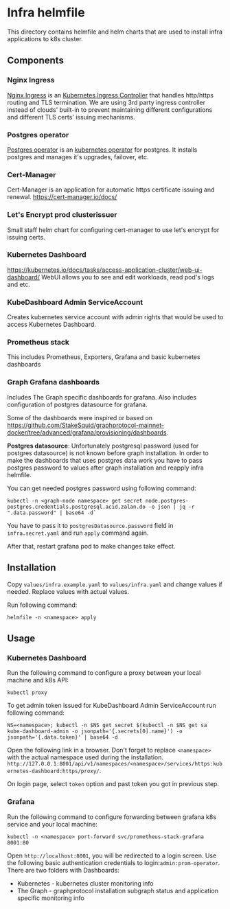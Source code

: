 # Infra helmfile
This directory contains helmfile and helm charts that are used to install infra applications to k8s cluster.

## Components
### Nginx Ingress
[Nginx Ingress](https://www.nginx.com/products/nginx-ingress-controller/) is an [Kubernetes Ingress Controller](https://kubernetes.io/docs/concepts/services-networking/ingress-controllers/) that handles http/https routing and TLS termination.
We are using 3rd party ingress controller instead of clouds' built-in to prevent maintaining different configurations and different TLS certs' issuing mechanisms.

### Postgres operator
[Postgres operator](https://postgres-operator.readthedocs.io/en/latest/) is an [kubernetes operator](https://kubernetes.io/docs/concepts/extend-kubernetes/operator/) for postgres. It installs postgres and manages it's upgrades, failover, etc.

### Cert-Manager
Cert-Manager is an application for automatic https certificate issuing and renewal.
https://cert-manager.io/docs/

### Let's Encrypt prod clusterissuer
Small staff helm chart for configuring cert-manager to use let's encrypt for issuing certs.

### Kubernetes Dashboard
https://kubernetes.io/docs/tasks/access-application-cluster/web-ui-dashboard/
WebUI allows you to see and edit workloads, read pod's logs and etc.

### KubeDashboard Admin ServiceAccount
Creates kubernetes service account with admin rights that would be used to access Kubernetes Dashboard.

### Prometheus stack
This includes Prometheus, Exporters, Grafana and basic kubernetes dashboards

### Graph Grafana dashboards
Includes The Graph specific dashboards for grafana. Also includes configuration of postgres datasource for grafana.

Some of the dashboards were inspired or based on https://github.com/StakeSquid/graphprotocol-mainnet-docker/tree/advanced/grafana/provisioning/dashboards.

**Postgres datasource**:
Unfortunately postgresql password (used for postgres datasource) is not known before graph installation.
In order to make the dashboards that uses postgres data work you have to pass postgres password to values after graph installation and reapply infra helmfile.

You can get needed postgres password using following command:
```
kubectl -n <graph-node namespace> get secret node.postgres-postgres.credentials.postgresql.acid.zalan.do -o json | jq -r ".data.password" | base64 -d`
```

You have to pass it to `postgresDatasource.password` field in `infra.secret.yaml` and run `apply` command again.

After that, restart grafana pod to make changes take effect.

## Installation
Copy `values/infra.example.yaml` to `values/infra.yaml` and change values if needed. Replace values with actual values.

Run following command:
```
helmfile -n <namespace> apply
```

## Usage
### Kubernetes Dashboard
Run the following command to configure a proxy between your local machine and k8s API:
```
kubectl proxy
```

To get admin token issued for KubeDashboard Admin ServiceAccount run following command:
```
NS=<namespace>; kubectl -n $NS get secret $(kubectl -n $NS get sa kube-dashboard-admin -o jsonpath='{.secrets[0].name}') -o jsonpath='{.data.token}' | base64 -d
```

Open the following link in a browser. Don't forget to replace `<namespace>` with the actual namespace used during the installation.
`http://127.0.0.1:8001/api/v1/namespaces/<namespace>/services/https:kubernetes-dashboard:https/proxy/`.

On login page, select `token` option and past token you got in previous step.

### Grafana
Run the following command to configure forwarding between grafana k8s service and your local machine:
```
kubectl -n <namespace> port-forward svc/prometheus-stack-grafana 8001:80
```

Open `http://localhost:8001`, you will be redirected to a login screen.
Use the following basic authentication credentials to login:`admin:prom-operator`.
There are two folders with Dashboards:
- Kubernetes - kubernetes cluster monitoring info
- The Graph - graphprotocol installation subgraph status and application specific monitoring info
